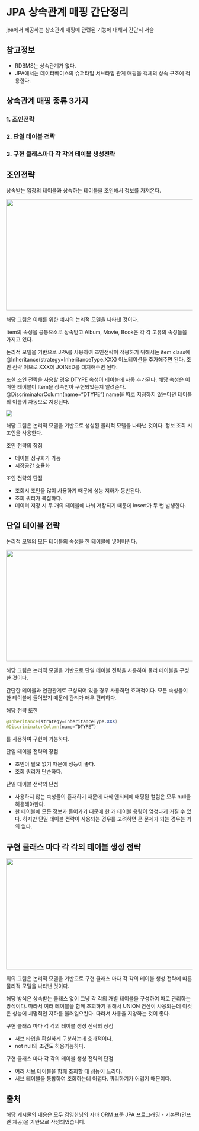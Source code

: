 ﻿# JPA 상속관계 매핑 간단정리

jpa에서 제공하는 상소관계 매핑에 관련된 기능에 대해서 간단히 서술

참고정보
-
- RDBMS는 상속관계가 없다.
- JPA에서는 데이터베이스의 슈퍼타입 서브타입 관계 매핑을 객체의 상속 구조에 적용한다.

 
상속관계 매핑 종류 3가지
-
<h3>1. 조인전략</h3>
<h3>2. 단일 테이블 전략</h3>
<h3>3. 구현 클래스마다 각 각의 테이블 생성전략 </h3>

조인전략
-
상속받는 입장의 테이블과 상속하는 테이블을 조인해서 정보를 가져온다.

<img src="https://user-images.githubusercontent.com/62128211/128265527-ff094152-f67d-4d82-9dfe-0c70dc816695.png" width=700 height=300 >

해당 그림은 이해를 위한 예시의 논리적 모델을 나타낸 것이다.

Item의 속성을 공통요소로 상속받고 Album, Movie, Book은 각 각 고유의 속성들을 가지고 있다.

논리적 모델을 기반으로 JPA를 사용하여 조인전략이 적용하기 위해서는 item class에
@Inheritance(strategy=InheritanceType.XXX) 어노테이션을 추가해주면 된다.
조인 전략 이므로 XXX에 JOINED를 대치해주면 된다.

또한 조인 전략을 사용할 경우 DTYPE 속성이 테이블에 자동 추가된다. 해당 속성은 어떠한 테이블이 Item을 상속받아 구현되었는지 알려준다.
@DiscriminatorColumn(name=“DTYPE”)
name을 따로 지정하지 않는다면 테이블의 이름이 자동으로 지정된다.

<img src="https://user-images.githubusercontent.com/62128211/128266825-aa8add6d-91e0-444f-840c-c0dc543d8743.png">

해당 그림은 논리적 모델을 기반으로 생성된 물리적 모델을 나타낸 것이다. 정보 조회 시 조인을 사용한다.

조인 전략의 장점
- 테이블 정규화가 가능
- 저장공간 효율화

조인 전략의 단점
- 조회시 조인을 많이 사용하기 때문에 성능 저하가 동반된다.
-  조회 쿼리가 복잡하다.
-  데이터 저장 시 두 개의 테이블에 나눠 저장되기 때문에 insert가 두 번 발생한다.

단일 테이블 전략
-
논리적 모델의 모든 테이블의 속성을 한 테이블에 넣어버린다.

<img src = "https://user-images.githubusercontent.com/62128211/128268341-23657091-3529-43d6-8b6b-190b795e09fe.png" width=700 height=300 >

해당 그림은 논리적 모델을 기반으로 단일 테이블 전략을 사용하여 물리 테이블을 구성한 것이다.

간단한 테이블과 연관관계로 구성되어 있을 경우 사용하면 효과적이다. 모든 속성들이 한 테이블에 들어있기 때문에 관리가 매우 편리하다.

해당 전략 또한

```java
@Inheritance(strategy=InheritanceType.XXX)
@DiscriminatorColumn(name=“DTYPE”)
```

를 사용하여 구현이 가능하다.

단일 테이블 전략의 장점
- 조인이 필요 없기 때문에 성능이 좋다.
- 조회 쿼리가 단순하다.

단일 테이블 전략의 단점
- 사용하지 않는 속성들이 존재하기 때문에 자식 엔티티에 매핑된 컬럼은 모두 null을 허용해야한다.
- 한 테이블에 모든 정보가 들어가기 때문에 한 개 테이블 용량이 엄청나게 커질 수 있다. 하지만 단일 테이블 전략이 사용되는 경우를 고려하면 큰 문제가 되는 경우는 거의 없다.

구현 클래스 마다 각 각의 테이블 생성 전략
-

<img src="https://user-images.githubusercontent.com/62128211/128268806-f8815b45-6a33-4c5f-beda-852ad91b80d3.png" width=700 height=300>

위의 그림은 논리적 모델을 기반으로 구현 클래스 마다 각 각의 테이블 생성 전략에 따른 물리적 모델을 나타낸 것이다.

해당 방식은 상속받는 클래스 없이 그냥 각 각의 개별 테이블을 구성하여 따로 관리하는 방식이다. 따라서 여러 테이블을 함께 조회하기 위해서 UNION 연산이 사용되는데 이것은 성능에 치명적인 저하를 불러일으킨다. 따라서 사용을 지양하는 것이 좋다.

구현 클래스 마다 각 각의 테이블 생성 전략의 장점
- 서브 타입을 확실하게 구분하는데 효과적이다.
- not null의 조건도 허용가능하다.

구현 클래스 마다 각 각의 테이블 생성 전략의 단점
- 여러 서브 테이블을 함께 조회할 때 성능이 느리다.
- 서브 테이블을 통합하여 조회하는데 어렵다. 쿼리하기가 어렵기 때문이다.  


출처
-


해당 게시물의 내용은 모두 김영한님의 자바 ORM 표준 JPA 프로그래밍 - 기본편(인프런 제공)을 기반으로 작성되었습니다.


